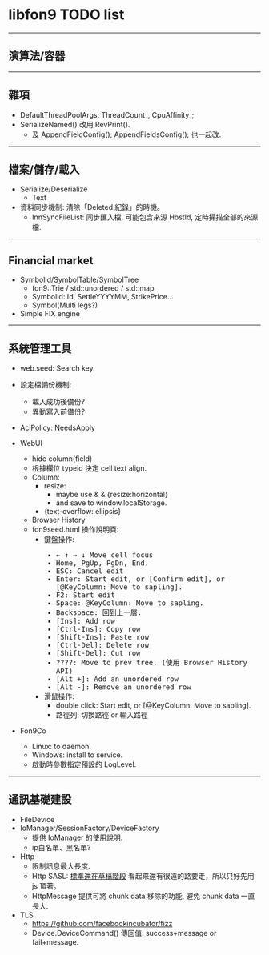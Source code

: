 libfon9 TODO list
=======================

---------------------------------------
## 演算法/容器
---------------------------------------
## 雜項
* DefaultThreadPoolArgs: ThreadCount_, CpuAffinity_;
* SerializeNamed() 改用 RevPrint().
  * 及 AppendFieldConfig(); AppendFieldsConfig(); 也一起改.

---------------------------------------
## 檔案/儲存/載入
* Serialize/Deserialize
  * Text
* 資料同步機制: 清除「Deleted 紀錄」的時機。
  * InnSyncFileList: 同步匯入檔, 可能包含來源 HostId, 定時掃描全部的來源檔.
---------------------------------------
## Financial market
* SymbolId/SymbolTable/SymbolTree
  * fon9::Trie / std::unordered / std::map
  * SymbolId: Id, SettleYYYYMM, StrikePrice...
  * Symbol(Multi legs?)
* Simple FIX engine
---------------------------------------
## 系統管理工具
* web.seed: Search key.


* 設定檔備份機制:
  * 載入成功後備份?
  * 異動寫入前備份?
* AclPolicy: NeedsApply


* WebUI
  * hide column(field)
  * 根據欄位 typeid 決定 cell text align.
  * Column:
    * resize:
      * maybe use <colgroup> & <col> & {resize:horizontal}
      * and save to window.localStorage.
    * {text-overflow: ellipsis}
  * Browser History
  * fon9seed.html 操作說明頁:
    * 鍵盤操作: <kbd>
      * ← ↑ → ↓ Move cell focus
      * Home, PgUp, PgDn, End.
      * ESC:   Cancel edit
      * Enter: Start edit, or [Confirm edit], or [@KeyColumn: Move to sapling].
      * F2:    Start edit
      * Space: @KeyColumn: Move to sapling.
      * Backspace: 回到上一層.
      * [Ins]:       Add row
      * [Ctrl-Ins]:  Copy row
      * [Shift-Ins]: Paste row
      * [Ctrl-Del]:  Delete row
      * [Shift-Del]: Cut row
      * ????:  Move to prev tree. (使用 Browser History API)
      * [Alt +]: Add an unordered row
      * [Alt -]: Remove an unordered row
    * 滑鼠操作:
      * double click: Start edit, or [@KeyColumn: Move to sapling].
      * 路徑列: 切換路徑 or 輸入路徑
* Fon9Co
  * Linux: to daemon.
  * Windows: install to service.
  * 啟動時參數指定預設的 LogLevel.

---------------------------------------
## 通訊基礎建設
* FileDevice
* IoManager/SessionFactory/DeviceFactory
  * 提供 IoManager 的使用說明.
  * ip白名單、黑名單?
* Http
  * 限制訊息最大長度.
  * Http SASL: [標準還在草稿階段](https://tools.ietf.org/id/draft-vanrein-httpauth-sasl-00.html)
    看起來還有很遠的路要走，所以只好先用 js 頂著。
  * HttpMessage 提供可將 chunk data 移除的功能, 避免 chunk data 一直長大.
* TLS
  * https://github.com/facebookincubator/fizz
  * Device.DeviceCommand() 傳回值: success+message or fail+message.
